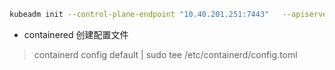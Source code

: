 ```bash
kubeadm init --control-plane-endpoint "10.40.201.251:7443"   --apiserver-advertise-address 10.40.201.111   --apiserver-bind-port 6443   --upload-certs   --kubernetes-version v1.24.2   --service-cidr=10.1.0.0/16  --pod-network-cidr=10.244.0.0/16
```
+ containered 创建配置文件
>  containerd config default | sudo tee /etc/containerd/config.toml
